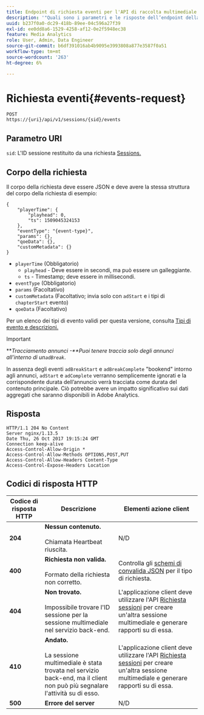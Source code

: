 ```yaml
---
title: Endpoint di richiesta eventi per l'API di raccolta multimediale in streaming �
description: '"Quali sono i parametri e le risposte dell’endpoint della richiesta degli eventi API di Media Collection?"'
uuid: b237f0a0-dc29-418b-89ee-04c596a27f39
exl-id: ee0dd8a6-1529-4258-af12-0e2f5948ec38
feature: Media Analytics
role: User, Admin, Data Engineer
source-git-commit: b6df391016ab4b9095e3993808a877e3587f0a51
workflow-type: tm+mt
source-wordcount: '263'
ht-degree: 6%

---
```


# Richiesta eventi{#events-request}

```
POST 
https://{uri}/api/v1/sessions/{sid}/events 
```

## Parametro URI

`sid`: L&#39;ID sessione restituito da una richiesta  [Sessions.](/help/media-collection-api/mc-api-ref/mc-api-sessions-req.md)

## Corpo della richiesta

Il corpo della richiesta deve essere JSON e deve avere la stessa struttura del corpo della richiesta di esempio:

```
{ 
    "playerTime": { 
        "playhead": 0, 
        "ts": 1509045324153 
    }, 
    "eventType": "{event-type}", 
    "params": {}, 
    "qoeData": {}, 
    "customMetadata": {} 
}
```

* `playerTime` (Obbligatorio)
   * `playhead` - Deve essere in secondi, ma può essere un galleggiante.
   * `ts` - Timestamp; deve essere in millisecondi.
* `eventType` (Obbligatorio)
* `params` (Facoltativo)
* `customMetadata` (Facoltativo; invia solo con  `adStart` e i tipi di  `chapterStart` evento)
* `qoeData` (Facoltativo)

Per un elenco dei tipi di evento validi per questa versione, consulta [Tipi di evento e descrizioni.](/help/media-collection-api/mc-api-ref/mc-api-event-types.md)

>[!IMPORTANT]
>
>***Tracciamento annunci -**Puoi tenere traccia solo degli annunci all’interno di un`adBreak`*.
>
>In assenza degli eventi `adBreakStart` e `adBreakComplete` &quot;bookend&quot; intorno agli annunci, `adStart` e `adComplete` verranno semplicemente ignorati e la corrispondente durata dell’annuncio verrà tracciata come durata del contenuto principale. Ciò potrebbe avere un impatto significativo sui dati aggregati che saranno disponibili in Adobe Analytics.

## Risposta

```
HTTP/1.1 204 No Content 
Server nginx/1.13.5 
Date Thu, 26 Oct 2017 19:15:24 GMT 
Connection keep-alive 
Access-Control-Allow-Origin * 
Access-Control-Allow-Methods OPTIONS,POST,PUT 
Access-Control-Allow-Headers Content-Type 
Access-Control-Expose-Headers Location
```

## Codici di risposta HTTP

| Codice di risposta HTTP | Descrizione | Elementi azione client |
|---|---|---|
| **204** | **Nessun contenuto.** <br/><br/>Chiamata Heartbeat riuscita. | N/D |
| **400** | **Richiesta non valida.** <br/><br/>Formato della richiesta non corretto. | Controlla gli [schemi di convalida JSON](/help/media-collection-api/mc-api-ref/mc-api-json-validation.md) per il tipo di richiesta. |
| **404** | **Non trovato.** <br/><br/>Impossibile trovare l&#39;ID sessione per la sessione multimediale nel servizio back-end. | L&#39;applicazione client deve utilizzare l&#39;API [Richiesta sessioni](/help/media-collection-api/mc-api-ref/mc-api-sessions-req.md) per creare un&#39;altra sessione multimediale e generare rapporti su di essa. |
| **410** | **Andato.** <br/><br/>La sessione multimediale è stata trovata nel servizio back-end, ma il client non può più segnalare l&#39;attività su di esso. | L&#39;applicazione client deve utilizzare l&#39;API [Richiesta sessioni](/help/media-collection-api/mc-api-ref/mc-api-sessions-req.md) per creare un&#39;altra sessione multimediale e generare rapporti su di essa. |
| **500** | **Errore del server** | N/D |
